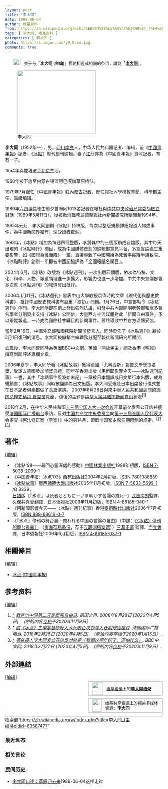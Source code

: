 ```yaml
---
layout: post
title: "李大同"
date: 1989-06-04
author: 维基百科
from: https://zh.wikipedia.org/wiki/%E6%9D%8E%E5%A4%A7%E5%90%8C_(%E4%B8%BB%E7%BC%96)
tags: [ 李大同, 维基百科 ]
categories: [ 李大同 ]
photo: https://i.imgur.com/y9jKcsm.jpg
comments: true
---
```

<div class="mw-content-ltr mw-parser-output" lang="zh" dir="ltr"><style data-mw-deduplicate="TemplateStyles:r85100532">.mw-parser-output .hatnote{font-size:small}.mw-parser-output div.hatnote{padding-left:2em;margin-bottom:0.8em;margin-top:0.8em}.mw-parser-output .hatnote-notice-img::after{content:"\202f \202f \202f \202f "}.mw-parser-output .hatnote-notice-img-small::after{content:"\202f \202f "}.mw-parser-output .hatnote+link+.hatnote{margin-top:-0.5em}body.skin-minerva .mw-parser-output .hatnote-notice-img,body.skin-minerva .mw-parser-output .hatnote-notice-img-small{display:none}@media print{body.ns-0 .mw-parser-output .hatnote{display:none!important}}</style><div role="note" class="hatnote navigation-not-searchable"><span class="noviewer hatnote-notice-img" typeof="mw:File"><a href="/wiki/Wikipedia:%E6%B6%88%E6%AD%A7%E4%B9%89" title="Wikipedia:消歧义"><img alt="" src="//upload.wikimedia.org/wikipedia/commons/thumb/5/5f/Disambig_gray.svg/25px-Disambig_gray.svg.png" decoding="async" width="25" height="19" class="mw-file-element" srcset="//upload.wikimedia.org/wikipedia/commons/thumb/5/5f/Disambig_gray.svg/38px-Disambig_gray.svg.png 1.5x, //upload.wikimedia.org/wikipedia/commons/thumb/5/5f/Disambig_gray.svg/50px-Disambig_gray.svg.png 2x" data-file-width="220" data-file-height="168"></a></span>关于与「<b>李大同 (主编)</b>」標題相近或相同的条目，請見「<b><a href="/wiki/%E6%9D%8E%E5%A4%A7%E5%90%8C" class="mw-disambig" title="李大同">李大同</a></b>」。</div>
<figure class="mw-halign-right" typeof="mw:File/Thumb"><a href="/wiki/File:Voa_chinese_Li_Datong_28jun07_300.jpg" class="mw-file-description"><img src="//upload.wikimedia.org/wikipedia/commons/thumb/4/46/Voa_chinese_Li_Datong_28jun07_300.jpg/250px-Voa_chinese_Li_Datong_28jun07_300.jpg" decoding="async" width="250" height="200" class="mw-file-element" srcset="//upload.wikimedia.org/wikipedia/commons/4/46/Voa_chinese_Li_Datong_28jun07_300.jpg 1.5x" data-file-width="300" data-file-height="240"></a><figcaption>李大同</figcaption></figure>
<p><b>李大同</b>（1952年<span class="useeditintro" title="Template:BLP editintro">—</span>），男，<a href="/wiki/%E5%9B%9B%E5%B7%9D%E7%9C%81" title="四川省">四川</a><a href="/wiki/%E5%8D%97%E5%85%85%E5%B8%82" title="南充市">南充</a>人，中华人民共和国记者、编辑，前《<a href="/wiki/%E4%B8%AD%E5%9B%BD%E9%9D%92%E5%B9%B4%E6%8A%A5" title="中国青年报">中國青年報</a>》記者，《<a href="/wiki/%E5%86%B0%E7%82%B9_(%E4%B8%AD%E5%9B%BD%E9%9D%92%E5%B9%B4%E6%8A%A5)" title="冰点 (中国青年报)">冰點</a>》周刊創刊編輯。妻子<a href="/w/index.php?title=%E6%B1%9F%E8%8F%B2&amp;action=edit&amp;redlink=1" class="new" title="江菲（页面不存在）">江菲</a>亦為《中國青年報》資深記者，育有一子。
</p>
<meta property="mw:PageProp/toc">
<div class="mw-heading mw-heading2"></div>
<p>1954年與雙親遷至<a href="/wiki/%E5%8C%97%E4%BA%AC" class="mw-redirect" title="北京">北京</a>生活。
</p><p>1968年被下放至内蒙古锡盟阿巴嘎旗草原插队。
</p><p>1979年7月起任《中國青年報》駐<a href="/wiki/%E5%85%A7%E8%92%99%E5%8F%A4" class="mw-redirect" title="內蒙古">內蒙古</a>記者，歷任報社內學校教育部、科學部主任、高級编辑。
</p><p>1989年<a href="/wiki/%E5%85%AD%E5%9B%9B%E4%BA%8B%E4%BB%B6" title="六四事件">六四事件</a>發生前夕曾聯同1013名記者在報社與<a href="/wiki/%E4%B8%AD%E5%85%B1%E4%B8%AD%E5%A4%AE%E6%94%BF%E6%B2%BB%E5%B1%80%E5%B8%B8%E5%A7%94" class="mw-redirect" title="中共中央政治局常委">中共中央政治局常委</a><a href="/wiki/%E8%83%A1%E5%95%9F%E7%AB%8B" class="mw-redirect" title="胡啟立">胡啟立</a>對話（1989年5月11日），後被撤消職務並調至報社內新聞研究所賦閒至1994年。
</p><p>1995年元月，李大同創辦《冰點》特稿版，每次以整版規模詳細報道人物或事件，為中國新聞界獨有，深受讀者歡迎。
</p><p>1998年，《冰點》增加為每週四個整版，李將其中的三個版辦成言論版，其中每天出現的《冰點時評》欄目，成為中國媒體首創的編輯部意見平台，多篇言論產生重要影響，如《國旗為誰而降》一篇，直接導致了中國開始為死難平民降半旗致哀。《冰點時評》創辦一年即被中國記協評為「全國報紙名欄目」。
</p><p>2004年6月，《冰點》改版為《冰點週刊》，一次出版四個版，依次為特稿、文化、科學、人物。報道領域進一步擴大，影響力也進一步增加。中共中央宣傳部曾多次就《冰點週刊》的報道發出批評。
</p><p>2006年1月11日，《冰點週刊》發表中山大學教授袁偉時的文章《現代化與歷史教科書》，批評中國歷史教科書有嚴重「狼奶」問題。1月26日，中宣部勒令《冰點週刊》停刊。李大同隨即在網上發出強烈抗議，引發中共內部開明老幹部和眾多著名學者分別發出支持《冰點》公開信，大量西方主流媒體對此「新聞自由事件」予以跟蹤報道，一時成為國際社會矚目的新聞事件。最終導致中共官方退讓妥協。
</p><p>當年2月16日，中國外交部和國務院新聞辦發言人，同時發佈了《冰點週刊》將於3月1日復刊的消息。李大同被撤銷主編職務分配至報社新聞研究所賦閒。
</p><p>去職後，李大同曾同時為英國BBC中文網、英國「開放民主」網及香港《明報》撰寫新聞評述專欄文章。
</p><p>2006年夏季，李大同所著《冰點故事》獲得德國「尤利西斯」報告文學獎提名獎，受邀去德國參加頒獎典禮。同年在香港出版《用新聞影響今天——冰點週刊記事》一書，其中「冰點事件風波始末記」一章被日本翻譯成日文單行本出版，成為暢銷書；《冰點故事》同時被翻譯為日文出版。李大同受邀赴日本出席發行儀式並在日本記者俱樂部做了長篇演講。
2007年8月28日與來中華人民共和國訪問的<a href="/wiki/%E5%BE%B7%E5%9B%BD%E6%80%BB%E7%90%86" title="德国总理">德国总理</a><a href="/wiki/%E5%AE%89%E6%A0%BC%E6%8B%89%C2%B7%E9%BB%98%E5%85%8B%E7%88%BE" title="安格拉·默克爾">安格拉·默克爾</a>見面，谈话的主题是<a href="/wiki/%E4%B8%AD%E5%8D%8E%E4%BA%BA%E6%B0%91%E5%85%B1%E5%92%8C%E5%9B%BD%E6%96%B0%E9%97%BB%E8%87%AA%E7%94%B1" class="mw-redirect" title="中华人民共和国新闻自由">中华人民共和国新闻自由</a>状况<sup id="cite_ref-1" class="reference"><a href="#cite_note-1"><span class="cite-bracket">[</span>1<span class="cite-bracket">]</span></a></sup>
</p><p>2018年2月，在中华人民共和国<a href="/wiki/%E5%8D%81%E4%B8%89%E5%B1%8A%E5%85%A8%E5%9B%BD%E4%BA%BA%E5%A4%A7%E4%B8%80%E6%AC%A1%E4%BC%9A%E8%AE%AE" class="mw-redirect" title="十三届全国人大一次会议">十三届全国人大一次会议</a>开幕前夕发表公开信并接受<a href="/wiki/%E6%B3%95%E5%9B%BD%E5%9B%BD%E9%99%85%E5%B9%BF%E6%92%AD%E7%94%B5%E5%8F%B0" title="法国国际广播电台">法国国际广播电台</a>采访，反对<a href="/wiki/%E4%B8%AD%E5%9B%BD%E5%85%B1%E4%BA%A7%E5%85%9A%E4%B8%AD%E5%A4%AE%E5%A7%94%E5%91%98%E4%BC%9A" title="中国共产党中央委员会">中国共产党中央委员会</a>向<a href="/wiki/%E7%AC%AC%E5%8D%81%E4%B8%89%E5%B1%8A%E5%85%A8%E5%9B%BD%E4%BA%BA%E6%B0%91%E4%BB%A3%E8%A1%A8%E5%A4%A7%E4%BC%9A" title="第十三届全国人民代表大会">第十三届全国人民代表大会</a>提交《<a href="/wiki/%E4%B8%AD%E5%8D%8E%E4%BA%BA%E6%B0%91%E5%85%B1%E5%92%8C%E5%9B%BD%E5%AE%AA%E6%B3%95%E4%BF%AE%E6%AD%A3%E6%A1%88_(2018%E5%B9%B4)" title="中华人民共和国宪法修正案 (2018年)">宪法修正案（草案）</a>》中的第14条，即取消<a href="/wiki/%E5%BA%9F%E9%99%A4%E5%B9%B2%E9%83%A8%E9%A2%86%E5%AF%BC%E8%81%8C%E5%8A%A1%E7%BB%88%E8%BA%AB%E5%88%B6" title="废除干部领导职务终身制">国家主席任期限制</a>的规定。<sup id="cite_ref-2" class="reference"><a href="#cite_note-2"><span class="cite-bracket">[</span>2<span class="cite-bracket">]</span></a></sup><sup id="cite_ref-3" class="reference"><a href="#cite_note-3"><span class="cite-bracket">[</span>3<span class="cite-bracket">]</span></a></sup>
</p>
<div class="mw-heading mw-heading2"><h2 id="著作"><span id=".E8.91.97.E4.BD.9C"></span>著作</h2><span class="mw-editsection"><span class="mw-editsection-bracket">[</span><a href="/w/index.php?title=%E6%9D%8E%E5%A4%A7%E5%90%8C_(%E4%B8%BB%E7%BC%96)&amp;action=edit&amp;section=2" title="编辑章节：著作"><span>编辑</span></a><span class="mw-editsection-bracket">]</span></span></div>
<ul><li>《冰點'98——尋回心靈深處的感動》<a href="/wiki/%E4%B8%AD%E5%9B%BD%E6%9E%97%E4%B8%9A%E5%87%BA%E7%89%88%E7%A4%BE" title="中国林业出版社">中國林業出版社</a>1998年初版，<a href="/wiki/Special:%E7%BD%91%E7%BB%9C%E4%B9%A6%E6%BA%90/7503820691" class="internal mw-magiclink-isbn">ISBN 7-5038-2069-1</a></li>
<li>《中国青年报：冰点'03》<a href="/wiki/%E8%A5%BF%E8%8B%91%E5%87%BA%E7%89%88%E7%A4%BE" class="mw-redirect" title="西苑出版社">西苑出版社</a>2004年2月初版，<a href="/wiki/Special:%E7%BD%91%E7%BB%9C%E4%B9%A6%E6%BA%90/7801088859" class="internal mw-magiclink-isbn">ISBN 7801088859</a></li>
<li>《<a href="/wiki/%E5%86%B0%E7%82%B9_(%E4%B8%AD%E5%9B%BD%E9%9D%92%E5%B9%B4%E6%8A%A5)" title="冰点 (中国青年报)">冰點故事</a>》<a href="/wiki/%E5%B9%BF%E8%A5%BF%E5%B8%88%E8%8C%83%E5%A4%A7%E5%AD%A6%E5%87%BA%E7%89%88%E7%A4%BE" title="广西师范大学出版社">廣西師範大學出版社</a>2005年11月初版，<a href="/wiki/Special:%E7%BD%91%E7%BB%9C%E4%B9%A6%E6%BA%90/7563356991" class="internal mw-magiclink-isbn">ISBN 7-5633-5699-1</a> /G.3339，<br><a href="/wiki/%E6%97%A5%E8%AA%9E" class="mw-redirect" title="日語">日語</a>版《<span lang="ja">『氷点』は読者とともに―いま明かす苦闘の歳月─</span>》<a href="/w/index.php?title=%E6%AD%A6%E5%90%89%E6%AC%A1%E6%9C%97&amp;action=edit&amp;redlink=1" class="new" title="武吉次朗（页面不存在）">武吉次朗</a>監譯、<a href="/w/index.php?title=%E4%B9%85%E4%BF%9D%E4%BA%95%E7%9C%9F%E6%84%9B&amp;action=edit&amp;redlink=1" class="new" title="久保井真愛（页面不存在）">久保井真愛</a>翻譯，<a href="/w/index.php?title=%E6%97%A5%E6%9C%AC%E5%83%91%E5%A0%B1%E7%A4%BE&amp;action=edit&amp;redlink=1" class="new" title="日本僑報社（页面不存在）">日本僑報社</a>2006年11月初版，<a href="/wiki/Special:%E7%BD%91%E7%BB%9C%E4%B9%A6%E6%BA%90/4861850401" class="internal mw-magiclink-isbn">ISBN 4-86185-040-1</a></li>
<li>《用新聞影響今天——〈冰點〉週刊紀事》香港<a href="/w/index.php?title=%E6%B3%B0%E5%BE%B7%E6%99%82%E4%BB%A3%E5%87%BA%E7%89%88%E7%A4%BE&amp;action=edit&amp;redlink=1" class="new" title="泰德時代出版社（页面不存在）">泰德時代出版社</a>2006年7月初版，<a href="/wiki/Special:%E7%BD%91%E7%BB%9C%E4%B9%A6%E6%BA%90/9889861607" class="internal mw-magiclink-isbn">ISBN 988-98616-0-7</a></li>
<li>《<span lang="ja">『氷点』停刊の舞台裏―問われる中国の言論の自由</span>》（中譯：<a rel="nofollow" class="external text" href="http://duan.jp/item/037.html">《〈冰點〉停刊的舞台後面》</a> （<a rel="nofollow" class="external text" href="//web.archive.org/web/20201109164122/http://duan.jp/item/037.html">页面存档备份</a>，存于<a href="/wiki/%E4%BA%92%E8%81%94%E7%BD%91%E6%A1%A3%E6%A1%88%E9%A6%86" title="互联网档案馆">互联网档案馆</a>））<a href="/w/index.php?title=%E4%B8%89%E6%BD%B4%E6%AD%A3%E9%81%93&amp;action=edit&amp;redlink=1" class="new" title="三潴正道（页面不存在）">三潴正道</a> 監譯、<a href="/w/index.php?title=%E8%80%8C%E7%AB%8B%E6%9C%83&amp;action=edit&amp;redlink=1" class="new" title="而立會（页面不存在）">而立會</a> 譯，日本僑報社2006年6月初版，<a href="/wiki/Special:%E7%BD%91%E7%BB%9C%E4%B9%A6%E6%BA%90/4861850371" class="internal mw-magiclink-isbn">ISBN 4-86185-037-1</a></li></ul>
<div class="mw-heading mw-heading2"><h2 id="相關條目"><span id=".E7.9B.B8.E9.97.9C.E6.A2.9D.E7.9B.AE"></span>相關條目</h2><span class="mw-editsection"><span class="mw-editsection-bracket">[</span><a href="/w/index.php?title=%E6%9D%8E%E5%A4%A7%E5%90%8C_(%E4%B8%BB%E7%BC%96)&amp;action=edit&amp;section=3" title="编辑章节：相關條目"><span>编辑</span></a><span class="mw-editsection-bracket">]</span></span></div>
<ul><li><a href="/wiki/%E5%86%B0%E7%82%B9_(%E4%B8%AD%E5%9B%BD%E9%9D%92%E5%B9%B4%E6%8A%A5)" title="冰点 (中国青年报)">冰点 (中国青年报)</a></li></ul>
<div class="mw-heading mw-heading2"><h2 id="参考资料"><span id=".E5.8F.82.E8.80.83.E8.B5.84.E6.96.99"></span>参考资料</h2><span class="mw-editsection"><span class="mw-editsection-bracket">[</span><a href="/w/index.php?title=%E6%9D%8E%E5%A4%A7%E5%90%8C_(%E4%B8%BB%E7%BC%96)&amp;action=edit&amp;section=4" title="编辑章节：参考资料"><span>编辑</span></a><span class="mw-editsection-bracket">]</span></span></div>
<div class="reflist" style="list-style-type: decimal;">
<ol class="references">
<li id="cite_note-1"><span class="mw-cite-backlink"><b><a href="#cite_ref-1">^</a></b></span> <span class="reference-text"><cite class="citation news"><a rel="nofollow" class="external text" href="https://www.dw.com/zh/%E9%BB%98%E5%85%8B%E5%B0%94%E4%B8%AD%E5%9B%BD%E7%AC%AC%E4%BA%8C%E5%A4%A9%E6%98%AF%E6%96%B0%E9%97%BB%E8%87%AA%E7%94%B1%E6%97%A5/a-2755488">默克尔中国第二天是新闻自由日</a>. 德国之声. 2008年8月28日 <span class="reference-accessdate"> [2020年4月5日]</span>. （原始内容<a rel="nofollow" class="external text" href="https://web.archive.org/web/20201109165000/https://www.dw.com/zh/%E9%BB%98%E5%85%8B%E5%B0%94%E4%B8%AD%E5%9B%BD%E7%AC%AC%E4%BA%8C%E5%A4%A9%E6%98%AF%E6%96%B0%E9%97%BB%E8%87%AA%E7%94%B1%E6%97%A5/a-2755488">存档</a>于2020年11月9日）.</cite><span title="ctx_ver=Z39.88-2004&amp;rfr_id=info%3Asid%2Fzh.wikipedia.org%3A%E6%9D%8E%E5%A4%A7%E5%90%8C+%28%E4%B8%BB%E7%BC%96%29&amp;rft.atitle=%E9%BB%98%E5%85%8B%E5%B0%94%E4%B8%AD%E5%9B%BD%E7%AC%AC%E4%BA%8C%E5%A4%A9%E6%98%AF%E6%96%B0%E9%97%BB%E8%87%AA%E7%94%B1%E6%97%A5&amp;rft.date=2008-08-28&amp;rft.genre=article&amp;rft_id=https%3A%2F%2Fwww.dw.com%2Fzh%2F%25E9%25BB%2598%25E5%2585%258B%25E5%25B0%2594%25E4%25B8%25AD%25E5%259B%25BD%25E7%25AC%25AC%25E4%25BA%258C%25E5%25A4%25A9%25E6%2598%25AF%25E6%2596%25B0%25E9%2597%25BB%25E8%2587%25AA%25E7%2594%25B1%25E6%2597%25A5%2Fa-2755488&amp;rft_val_fmt=info%3Aofi%2Ffmt%3Akev%3Amtx%3Ajournal" class="Z3988"><span style="display:none;">&nbsp;</span></span></span>
</li>
<li id="cite_note-2"><span class="mw-cite-backlink"><b><a href="#cite_ref-2">^</a></b></span> <span class="reference-text"><cite class="citation news"><a rel="nofollow" class="external text" href="http://www.rfi.fr/cn/%E6%94%BF%E6%B2%BB/20180226-%E5%89%8D%E5%86%B0%E7%82%B9%E4%B8%BB%E7%BC%96%E7%B4%A7%E6%80%A5%E5%91%BC%E5%90%81%E4%BA%BA%E5%A4%A7%E4%BB%A3%E8%A1%A8%E5%90%A6%E5%86%B3%E9%A2%86%E5%AF%BC%E4%BA%BA%E4%BB%BB%E6%9C%9F%E4%BF%AE%E5%AE%AA%E5%BB%BA%E8%AE%AE">前《冰点》主编紧急呼吁人大代表否决领导人任期修宪建议</a>. 法国国际广播电台. 2018年2月26日 <span class="reference-accessdate"> [2020年4月5日]</span>. （原始内容<a rel="nofollow" class="external text" href="https://web.archive.org/web/20200115221049/http://www.rfi.fr/cn/%E6%94%BF%E6%B2%BB/20180226-%E5%89%8D%E5%86%B0%E7%82%B9%E4%B8%BB%E7%BC%96%E7%B4%A7%E6%80%A5%E5%91%BC%E5%90%81%E4%BA%BA%E5%A4%A7%E4%BB%A3%E8%A1%A8%E5%90%A6%E5%86%B3%E9%A2%86%E5%AF%BC%E4%BA%BA%E4%BB%BB%E6%9C%9F%E4%BF%AE%E5%AE%AA%E5%BB%BA%E8%AE%AE">存档</a>于2020年1月15日）.</cite><span title="ctx_ver=Z39.88-2004&amp;rfr_id=info%3Asid%2Fzh.wikipedia.org%3A%E6%9D%8E%E5%A4%A7%E5%90%8C+%28%E4%B8%BB%E7%BC%96%29&amp;rft.atitle=%E5%89%8D%E3%80%8A%E5%86%B0%E7%82%B9%E3%80%8B%E4%B8%BB%E7%BC%96%E7%B4%A7%E6%80%A5%E5%91%BC%E5%90%81%E4%BA%BA%E5%A4%A7%E4%BB%A3%E8%A1%A8%E5%90%A6%E5%86%B3%E9%A2%86%E5%AF%BC%E4%BA%BA%E4%BB%BB%E6%9C%9F%E4%BF%AE%E5%AE%AA%E5%BB%BA%E8%AE%AE&amp;rft.date=2018-02-26&amp;rft.genre=article&amp;rft_id=http%3A%2F%2Fwww.rfi.fr%2Fcn%2F%25E6%2594%25BF%25E6%25B2%25BB%2F20180226-%25E5%2589%258D%25E5%2586%25B0%25E7%2582%25B9%25E4%25B8%25BB%25E7%25BC%2596%25E7%25B4%25A7%25E6%2580%25A5%25E5%2591%25BC%25E5%2590%2581%25E4%25BA%25BA%25E5%25A4%25A7%25E4%25BB%25A3%25E8%25A1%25A8%25E5%2590%25A6%25E5%2586%25B3%25E9%25A2%2586%25E5%25AF%25BC%25E4%25BA%25BA%25E4%25BB%25BB%25E6%259C%259F%25E4%25BF%25AE%25E5%25AE%25AA%25E5%25BB%25BA%25E8%25AE%25AE&amp;rft_val_fmt=info%3Aofi%2Ffmt%3Akev%3Amtx%3Ajournal" class="Z3988"><span style="display:none;">&nbsp;</span></span></span>
</li>
<li id="cite_note-3"><span class="mw-cite-backlink"><b><a href="#cite_ref-3">^</a></b></span> <span class="reference-text"><cite class="citation news"><a rel="nofollow" class="external text" href="https://www.bbc.com/zhongwen/trad/chinese-news-43209195">著名报人李大同发公开信反对修宪「我都这把年纪了，还怕什么」</a>. BBC中文网. 2018年2月27日 <span class="reference-accessdate"> [2020年4月5日]</span>. （原始内容<a rel="nofollow" class="external text" href="https://web.archive.org/web/20201109164120/https://www.bbc.com/zhongwen/trad/chinese-news-43209195">存档</a>于2020年11月9日）.</cite><span title="ctx_ver=Z39.88-2004&amp;rfr_id=info%3Asid%2Fzh.wikipedia.org%3A%E6%9D%8E%E5%A4%A7%E5%90%8C+%28%E4%B8%BB%E7%BC%96%29&amp;rft.atitle=%E8%91%97%E5%90%8D%E6%8A%A5%E4%BA%BA%E6%9D%8E%E5%A4%A7%E5%90%8C%E5%8F%91%E5%85%AC%E5%BC%80%E4%BF%A1%E5%8F%8D%E5%AF%B9%E4%BF%AE%E5%AE%AA%E3%80%8C%E6%88%91%E9%83%BD%E8%BF%99%E6%8A%8A%E5%B9%B4%E7%BA%AA%E4%BA%86%EF%BC%8C%E8%BF%98%E6%80%95%E4%BB%80%E4%B9%88%E3%80%8D&amp;rft.date=2018-02-27&amp;rft.genre=article&amp;rft_id=https%3A%2F%2Fwww.bbc.com%2Fzhongwen%2Ftrad%2Fchinese-news-43209195&amp;rft_val_fmt=info%3Aofi%2Ffmt%3Akev%3Amtx%3Ajournal" class="Z3988"><span style="display:none;">&nbsp;</span></span></span>
</li>
</ol></div>
<div class="mw-heading mw-heading2"><h2 id="外部連結"><span id=".E5.A4.96.E9.83.A8.E9.80.A3.E7.B5.90"></span>外部連結</h2><span class="mw-editsection"><span class="mw-editsection-bracket">[</span><a href="/w/index.php?title=%E6%9D%8E%E5%A4%A7%E5%90%8C_(%E4%B8%BB%E7%BC%96)&amp;action=edit&amp;section=5" title="编辑章节：外部連結"><span>编辑</span></a><span class="mw-editsection-bracket">]</span></span></div>
<style data-mw-deduplicate="TemplateStyles:r82655521">.mw-parser-output .side-box{margin:4px 0;box-sizing:border-box;border:1px solid #aaa;font-size:88%;line-height:1.25em;background-color:#f9f9f9;display:flow-root}.mw-parser-output .side-box-abovebelow,.mw-parser-output .side-box-text{padding:0.25em 0.9em}.mw-parser-output .side-box-image{padding:2px 0 2px 0.9em;text-align:center}.mw-parser-output .side-box-imageright{padding:2px 0.9em 2px 0;text-align:center}@media(min-width:500px){.mw-parser-output .side-box-flex{display:flex;align-items:center}.mw-parser-output .side-box-text{flex:1}}@media(min-width:720px){.mw-parser-output .side-box{width:238px}.mw-parser-output .side-box-right{clear:right;float:right;margin-left:1em}.mw-parser-output .side-box-left{margin-right:1em}}</style><div class="side-box side-box-right plainlinks sistersitebox" style="font-size:small;"><style data-mw-deduplicate="TemplateStyles:r82655520">.mw-parser-output .plainlist ol,.mw-parser-output .plainlist ul{line-height:inherit;list-style:none;margin:0;padding:0}.mw-parser-output .plainlist ol li,.mw-parser-output .plainlist ul li{margin-bottom:0}</style>
<div class="side-box-flex">
<div class="side-box-image"><span class="noviewer" typeof="mw:File"><span><img alt="" src="//upload.wikimedia.org/wikipedia/commons/thumb/f/fa/Wikiquote-logo.svg/34px-Wikiquote-logo.svg.png" decoding="async" width="34" height="40" class="mw-file-element" srcset="//upload.wikimedia.org/wikipedia/commons/thumb/f/fa/Wikiquote-logo.svg/51px-Wikiquote-logo.svg.png 1.5x, //upload.wikimedia.org/wikipedia/commons/thumb/f/fa/Wikiquote-logo.svg/68px-Wikiquote-logo.svg.png 2x" data-file-width="300" data-file-height="355"></span></span></div>
<div class="side-box-text plainlist"><a href="/wiki/%E7%BB%B4%E5%9F%BA%E8%AF%AD%E5%BD%95" title="维基语录">维基语录</a>上的<b><a href="https://zh.wikiquote.org/wiki/%E6%9D%8E%E5%A4%A7%E5%90%8C" class="extiw" title="q:李大同">李大同语录</a></b></div></div>
</div>
<link rel="mw-deduplicated-inline-style" href="mw-data:TemplateStyles:r82655521"><div class="side-box side-box-right plainlinks sistersitebox" style="font-size:small;"><link rel="mw-deduplicated-inline-style" href="mw-data:TemplateStyles:r82655520">
<div class="side-box-flex">
<div class="side-box-image"><span class="noviewer" typeof="mw:File"><span><img alt="" src="//upload.wikimedia.org/wikipedia/commons/thumb/4/4a/Commons-logo.svg/30px-Commons-logo.svg.png" decoding="async" width="30" height="40" class="mw-file-element" srcset="//upload.wikimedia.org/wikipedia/commons/thumb/4/4a/Commons-logo.svg/45px-Commons-logo.svg.png 1.5x, //upload.wikimedia.org/wikipedia/commons/thumb/4/4a/Commons-logo.svg/59px-Commons-logo.svg.png 2x" data-file-width="1024" data-file-height="1376"></span></span></div>
<div class="side-box-text plainlist"><a href="/wiki/%E7%BB%B4%E5%9F%BA%E5%85%B1%E4%BA%AB%E8%B5%84%E6%BA%90" title="维基共享资源">维基共享资源</a>上的相关多媒体资源：<a href="https://commons.wikimedia.org/wiki/Category:Li_Datong" class="extiw" title="commons:Category:Li Datong"><span style="font-weight:bold;">李大同</span></a></div></div>
</div>
<div class="navbox-styles"><style data-mw-deduplicate="TemplateStyles:r84265675">.mw-parser-output .hlist dl,.mw-parser-output .hlist ol,.mw-parser-output .hlist ul{margin:0;padding:0}.mw-parser-output .hlist dd,.mw-parser-output .hlist dt,.mw-parser-output .hlist li{margin:0;display:inline}.mw-parser-output .hlist.inline,.mw-parser-output .hlist.inline dl,.mw-parser-output .hlist.inline ol,.mw-parser-output .hlist.inline ul,.mw-parser-output .hlist dl dl,.mw-parser-output .hlist dl ol,.mw-parser-output .hlist dl ul,.mw-parser-output .hlist ol dl,.mw-parser-output .hlist ol ol,.mw-parser-output .hlist ol ul,.mw-parser-output .hlist ul dl,.mw-parser-output .hlist ul ol,.mw-parser-output .hlist ul ul{display:inline}.mw-parser-output .hlist .mw-empty-li{display:none}.mw-parser-output .hlist dt::after{content:" :"}.mw-parser-output .hlist dd::after,.mw-parser-output .hlist li::after{content:" · ";font-weight:bold}.mw-parser-output .hlist-pipe dd::after,.mw-parser-output .hlist-pipe li::after{content:" | ";font-weight:normal}.mw-parser-output .hlist-hyphen dd::after,.mw-parser-output .hlist-hyphen li::after{content:" - ";font-weight:normal}.mw-parser-output .hlist-comma dd::after,.mw-parser-output .hlist-comma li::after{content:"、";font-weight:normal}.mw-parser-output .hlist dd:last-child::after,.mw-parser-output .hlist dt:last-child::after,.mw-parser-output .hlist li:last-child::after{content:none}.mw-parser-output .hlist ol{counter-reset:listitem}.mw-parser-output .hlist ol>li{counter-increment:listitem}.mw-parser-output .hlist ol>li::before{content:" "counter(listitem)"\a0 "}.mw-parser-output .hlist dd ol>li:first-child::before,.mw-parser-output .hlist dt ol>li:first-child::before,.mw-parser-output .hlist li ol>li:first-child::before{content:"（"counter(listitem)"\a0 "}.mw-parser-output ul.cslist,.mw-parser-output ul.sslist{margin:0;padding:0;display:inline-block;list-style:none}.mw-parser-output .cslist li,.mw-parser-output .sslist li{margin:0;display:inline-block}.mw-parser-output .cslist li::after{content:"，"}.mw-parser-output .sslist li::after{content:"；"}.mw-parser-output .cslist li:last-child::after,.mw-parser-output .sslist li:last-child::after{content:none}</style><style data-mw-deduplicate="TemplateStyles:r84261037">.mw-parser-output .navbox{box-sizing:border-box;border:1px solid #a2a9b1;width:100%;clear:both;font-size:88%;text-align:center;padding:1px;margin:1em auto 0}.mw-parser-output .navbox .navbox{margin-top:0}.mw-parser-output .navbox+.navbox,.mw-parser-output .navbox+.navbox-styles+.navbox{margin-top:-1px}.mw-parser-output .navbox-inner,.mw-parser-output .navbox-subgroup{width:100%}.mw-parser-output .navbox-group,.mw-parser-output .navbox-title,.mw-parser-output .navbox-abovebelow{text-align:center;padding-left:1em;padding-right:1em}.mw-parser-output .navbox-group{white-space:nowrap;text-align:right}.mw-parser-output .navbox,.mw-parser-output .navbox-subgroup{background-color:#fdfdfd}.mw-parser-output .navbox-list{border-color:#fdfdfd}.mw-parser-output .navbox-list-with-group{text-align:left;border-left-width:2px;border-left-style:solid}.mw-parser-output tr+tr>.navbox-abovebelow,.mw-parser-output tr+tr>.navbox-group,.mw-parser-output tr+tr>.navbox-image,.mw-parser-output tr+tr>.navbox-list{border-top:2px solid #fdfdfd}.mw-parser-output .navbox-title{background-color:#ccf;position:relative}.mw-parser-output .navbox-abovebelow,.mw-parser-output .navbox-group,.mw-parser-output .navbox-subgroup .navbox-title{background-color:#ddf}.mw-parser-output .navbox-subgroup .navbox-group,.mw-parser-output .navbox-subgroup .navbox-abovebelow{background-color:#e6e6ff}.mw-parser-output .navbox-even{background-color:#f7f7f7}.mw-parser-output .navbox-odd{background-color:transparent}.mw-parser-output .navbox .hlist td dl,.mw-parser-output .navbox .hlist td ol,.mw-parser-output .navbox .hlist td ul,.mw-parser-output .navbox td.hlist dl,.mw-parser-output .navbox td.hlist ol,.mw-parser-output .navbox td.hlist ul{padding:0.125em 0}.mw-parser-output .navbox .navbar{display:block;font-size:100%}.mw-parser-output .navbox-title .navbar{float:left;text-align:left;margin-right:0.5em;width:auto;padding-left:0.2em;position:absolute;left:1em}.mw-parser-output .navbox .mw-collapsible-toggle{margin-left:0.5em;position:absolute;right:1em}body.skin--responsive .mw-parser-output .navbox-image img{max-width:none!important}@media print{body.ns-0 .mw-parser-output .navbox{display:none!important}}</style></div><div role="navigation" class="navbox authority-control" aria-labelledby="-&amp;#123;zh-cn:规范控制;zh-tw:權威控制;&amp;#125;--&amp;#123;zh-cn:数据库;zh-tw:資料庫&amp;#125;-_frameless&amp;#124;text-top&amp;#124;10px&amp;#124;alt=編輯維基數據鏈接&amp;#124;link=https&amp;#58;//www.wikidata.org/wiki/Q330187#identifiers&amp;#124;class=noprint&amp;#124;編輯維基數據鏈接" style="padding:3px"></div>
<!-- 
NewPP limit report
Parsed by mw‐web.codfw.main‐b766959bd‐4frwd
Cached time: 20250217113054
Cache expiry: 2592000
Reduced expiry: false
Complications: [show‐toc]
CPU time usage: 0.294 seconds
Real time usage: 0.401 seconds
Preprocessor visited node count: 1817/1000000
Post‐expand include size: 21274/2097152 bytes
Template argument size: 783/2097152 bytes
Highest expansion depth: 23/100
Expensive parser function count: 6/500
Unstrip recursion depth: 0/20
Unstrip post‐expand size: 12873/5000000 bytes
Lua time usage: 0.156/10.000 seconds
Lua memory usage: 3310251/52428800 bytes
Number of Wikibase entities loaded: 1/400
-->
<!--
Transclusion expansion time report (%,ms,calls,template)
100.00%  346.899      1 -total
 25.16%   87.295      1 Template:Otheruses
 24.22%   84.031      1 Template:Hatnote
 23.70%   82.198      1 Template:Authority_control
 17.65%   61.213      2 Template:Sister_project
 17.07%   59.229      2 Template:Side_box
 15.85%   54.997      1 Template:Reflist
 14.49%   50.261      3 Template:Cite_news
 13.41%   46.536      1 Template:Commonscat
  8.75%   30.341      2 Template:Lang
-->

<!-- Saved in parser cache with key zhwiki:pcache:236938:|#|:idhash:canonical!zh and timestamp 20250217113054 and revision id 80587477. Rendering was triggered because: page-view
 -->
</div><!--esi <esi:include src="/esitest-fa8a495983347898/content" /> --><noscript><img src="https://login.wikimedia.org/wiki/Special:CentralAutoLogin/start?useformat=desktop&amp;type=1x1&amp;usesul3=0" alt="" width="1" height="1" style="border: none; position: absolute;"></noscript>
<div class="printfooter" data-nosnippet="">检索自“<a dir="ltr" href="https://zh.wikipedia.org/w/index.php?title=李大同_(主编)&amp;oldid=80587477">https://zh.wikipedia.org/w/index.php?title=李大同_(主编)&amp;oldid=80587477</a>”</div><div id="recent-news"><h3>最近动态</h3><ul></ul></div><div id="open-opinion"><h3>相关言论</h3><ul></ul></div><div id="mjls-record"><h3>民间历史</h3><ul><li><a href="https://nodebe4.github.io/mjlsh/1989-06-04/%E6%9D%8E%E5%A4%A7%E5%90%8C%E5%8F%A3%E8%BF%B0-%E8%8D%89%E5%8E%9F%E5%BD%92%E5%8E%BB%E6%9D%A5/" title="李大同口述">李大同口述：草原归去来</a><time>1989-06-04</time><a class="tag">这样走过</a></li>
</ul></div>